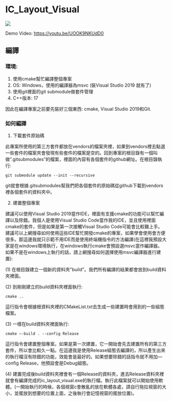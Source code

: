 # IC_Layout_Visual
![](https://i.imgur.com/svNeeuD.png)

Demo Video: https://youtu.be/UOOK9NKUdD0

## 編譯
### 環境:
1.	使用cmake幫忙編譯整個專案
2.	OS: Windows，使用的編譯器為msvc (裝Visual Studio 2019 就有了)
3.	使用git裡面的git submodule做套件管理
4.	C++版本: 17

因此在編譯專案之前要先裝好三個東西: cmake, Visual Studio 2019和Git.

### 如何編譯
1. 下載套件原始碼

此專案所使用的第三方套件都放在vendors的檔案夾裡，如果到vendors裡去點選一些套件的檔案夾會發現有些套件的檔案是空的。回到專案的根目錄有一個叫做”.gitsubmodules”的檔案，裡面的內容有各個套件的github網址。在根目錄執行:
```
git submodule update --init --recursive
```
git就會根據.gitsubmodules幫我們把各個套件的原始碼從github下載到vendors裡各個套件的資料夾中。

2. 建置整個專案

建議可以使用Visual Studio 2019當作IDE，裡面有支援cmake的功能可以幫忙編譯以及除錯。我個人是使用Visual Studio Code當作我的IDE，並且使用裡面cmake的套件，但是如果是第一次接觸Visual Studio Code可能會比較難上手。建議可以上網搜尋如何使用這些IDE幫忙開發cmake的專案，如果學會使用會方便很多。那這邊我就只示範不用IDE而是使用終端機指令的方法編譯(在這裡我預設大家是在windows環境執行，在windows執行cmake會預設選msvc當作編譯器。如果不是在windows上執行的話，請上網搜尋如何選擇使用msvc編譯器進行建置):

(1)	在根目錄建立一個新的資料夾”build”。我們所有編譯的結果都會放到build資料夾裡面。

(2)	到剛剛建立的build資料夾裡面執行:
```
cmake ..
```
這行指令會根據根資料夾裡的CMakeList.txt去生成一些建置時會用到的一些組態檔案。

(3)	一樣在build資料夾裡面執行:
```
cmake –-build . --config Release
```
這行指令會建置整個專案。如果是第一次建置，它一開始會先去建置所有的第三方套件，所以會比較久一點。在這邊我是使用Release組態去編譯的，所以產生出來的執行檔沒有除錯的功能，效能會是最好的。如果想要除錯的話指令就不用加—config Release，他預設會是Debug組態。

(4)	建置完成後build資料夾裡會有一個Release的資料夾，進去Release資料夾裡就會有編譯完成的ic_layout_visual.exe的執行檔。執行此檔案就可以開始使用軟體。(一開始執行的時候，各個視窗c會散亂的放在軟體各處，請自行拖拉視窗的大小，並擺放到想要的位置上面，之後執行會記憶視窗的擺放位置)。
